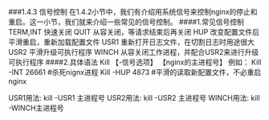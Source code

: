 ###1.4.3 信号控制
在1.4.2小节中，我们有介绍用系统信号来控制nginx的停止和重启。这一小节，我们就来介绍一些常见的信号控制。
####1.常见信号控制
TERM,INT 快速关闭
QUIT     从容关闭，等请求结束后再关闭
HUP      改变配置文件后平滑重启，重新加载配置文件
USR1     重新打开日志文件，在切割日志时用途很大
USR2     平滑升级可执行程序
WINCH    从容关闭工作进程，并配合USR2来进行升级可执行程序
####2.具体语法
Kill 【-信号选项】 【nginx的主进程号】
例如：
Kill -INT 26661  #杀死nignx进程
Kill -HUP 4873  #平滑的读取新配置文件，不必重启nginx

USR1用法: kill -USR1 主进程号 
USR2用法: kill -USR2 主进程号 
WINCH用法: kill -WINCH主进程号